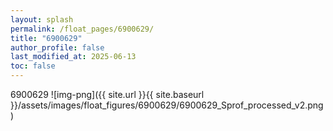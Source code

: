 ```yaml
---
layout: splash
permalink: /float_pages/6900629/
title: "6900629"
author_profile: false
last_modified_at: 2025-06-13
toc: false
---
```

 
6900629
![img-png]({{ site.url }}{{ site.baseurl }}/assets/images/float_figures/6900629/6900629_Sprof_processed_v2.png)